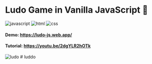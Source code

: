 # Ludo Game in Vanilla JavaScript 🚀

![javascript](https://img.shields.io/badge/JavaScript-F7DF1E?style=for-the-badge&logo=javascript&logoColor=black) ![html](https://img.shields.io/badge/HTML5-E34F26?style=for-the-badge&logo=html5&logoColor=white) ![css](https://img.shields.io/badge/CSS-239120?&style=for-the-badge&logo=css3&logoColor=white)

#### Demo: https://ludo-js.web.app/
#### Tutorial: https://youtu.be/2dgYLR2hOTk

![ludo](https://github.com/sohail-js/ludo-js/blob/master/ludo/ludo-bg.jpg?raw=true)
#   l u d d o  
 